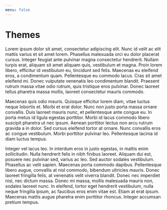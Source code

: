 ```yaml
---
menu: false
---
```


# Themes

Lorem ipsum dolor sit amet, consectetur adipiscing elit. Nunc id velit ac elit mattis varius et sit amet lorem. Phasellus malesuada orci eu dolor placerat cursus. Integer feugiat ante pulvinar magna consectetur hendrerit. Nullam turpis erat, aliquam sit amet aliquam quis, vestibulum et magna. Proin lorem libero, efficitur id vestibulum eu, tincidunt sed felis. Maecenas eu eleifend eros, a condimentum quam. Pellentesque eu commodo lacus. Cras sit amet eleifend mi. Donec vulputate venenatis leo condimentum blandit. Praesent rutrum massa vitae odio rutrum, quis tristique eros pulvinar. Donec laoreet tellus pharetra massa mollis, laoreet consectetur mauris commodo.

Maecenas quis odio mauris. Quisque efficitur lorem diam, vitae luctus neque lobortis et. Morbi et erat dolor. Nunc non justo porta massa ornare convallis. Duis laoreet mauris nunc, et pellentesque ante congue eu. In porta metus id ligula egestas porttitor. Morbi id lacus commodo libero suscipit pharetra ut nec ipsum. Aenean porttitor lectus non arcu rutrum gravida a in dolor. Sed cursus eleifend tortor at ornare. Nunc convallis eros ac congue vestibulum. Morbi porttitor pulvinar leo. Pellentesque lacinia id diam luctus tempus.

Integer vel lacus leo. In interdum eros in justo egestas, in mattis enim sollicitudin. Nulla hendrerit felis in nibh finibus laoreet. Aliquam dui est, posuere nec pulvinar sed, varius ac leo. Sed auctor sodales vestibulum. Phasellus ac velit sapien. Maecenas porta commodo dapibus. Pellentesque libero augue, convallis at nisl commodo, bibendum ultricies mauris. Donec laoreet fringilla felis, at venenatis velit viverra blandit. Donec nec imperdiet nisl, nec dictum massa. Donec mi massa, mollis malesuada mauris non, sodales laoreet nunc. In eleifend, tortor eget hendrerit vestibulum, nulla neque fringilla ipsum, ac faucibus eros enim vitae est. Etiam at erat ipsum. Maecenas mattis augue pharetra enim porttitor rhoncus. Integer accumsan pretium tempus.
